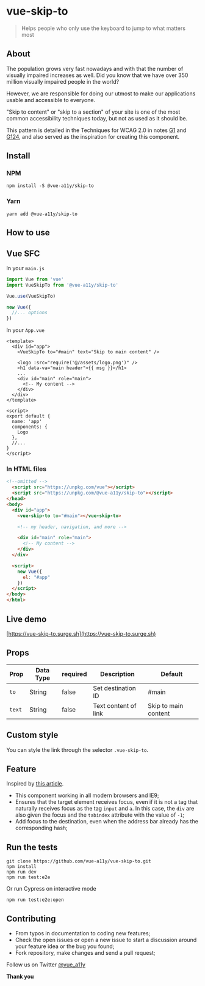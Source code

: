 # vue-skip-to

> Helps people who only use the keyboard to jump to what matters most

## About

The population grows very fast nowadays and with that the number of visually impaired increases as well. Did you know that we have over 350 million visually impaired people in the world?

However, we are responsible for doing our utmost to make our applications usable and accessible to everyone.

"Skip to content" or "skip to a section" of your site is one of the most common accessibility techniques today, but not as used as it should be.

This pattern is detailed in the Techniques for WCAG 2.0 in notes [G1](https://www.w3.org/TR/WCAG20-TECHS/G1.html) and [G124](https://www.w3.org/TR/WCAG20-TECHS/G124.html), and also served as the inspiration for creating this component.

## Install

### NPM

```shell
npm install -S @vue-a11y/skip-to
```

### Yarn

```shell
yarn add @vue-a11y/skip-to
```

## How to use

## Vue SFC

In your `main.js`

```javascript
import Vue from 'vue'
import VueSkipTo from '@vue-a11y/skip-to'

Vue.use(VueSkipTo)

new Vue({
  //... options
})
```

In your `App.vue`

```vue
<template>
  <div id="app">
    <VueSkipTo to="#main" text="Skip to main content" />

    <logo :src="require('@/assets/logo.png')" />
    <h1 data-va="main header">{{ msg }}</h1>
    ...
    <div id="main" role="main">
      <!-- My content -->
    </div>
  </div>
</template>

<script>
export default {
  name: 'app'
  components: {
    Logo
  },
  //...
}
</script>
```

### In HTML files

```html
<!--omitted -->
  <script src="https://unpkg.com/vue"></script>
  <script src="https://unpkg.com/@vue-a11y/skip-to"></script>
</head>
<body>
  <div id="app">
    <vue-skip-to to="#main"></vue-skip-to>

    <!-- my header, navigation, and more -->

    <div id="main" role="main">
      <!-- My content -->
    </div>
  </div>

  <script>
    new Vue({
      el: "#app"
    })
  </script>
</body>
</html>
```

## Live demo

[https://vue-skip-to.surge.sh](https://vue-skip-to.surge.sh)

## Props

Prop            | Data Type  | required  | Description            | Default
--------------- | ---------- | --------- | ---------------------- | -------------
`to`            | String     | false     | Set destination ID     | #main
`text`          | String     | false     | Text content of link   | Skip to main content

## Custom style

You can style the link through the selector `.vue-skip-to`.

## Feature

Inspired by [this article](http://www.nczonline.net/blog/2013/01/15/fixing-skip-to-content-links/).

- This component working in all modern browsers and IE9;
- Ensures that the target element receives focus, even if it is not a tag that naturally receives focus as the tag `input` and `a`. In this case, the `div` are also given the focus and the `tabindex` attribute with the value of `-1`;
- Add focus to the destination, even when the address bar already has the corresponding hash;

## Run the tests

```shell
git clone https://github.com/vue-a11y/vue-skip-to.git
npm install
npm run dev
npm run test:e2e
```

Or run Cypress on interactive mode

```shell
npm run test:e2e:open
```

## Contributing

- From typos in documentation to coding new features;
- Check the open issues or open a new issue to start a discussion around your feature idea or the bug you found;
- Fork repository, make changes and send a pull request;

Follow us on Twitter [@vue_a11y](https://twitter.com/vue_a11y)

**Thank you**

